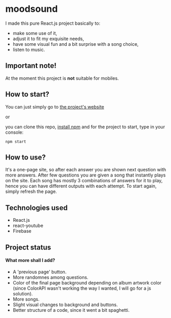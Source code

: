 # moodsound
I made this pure React.js project basically to:
- make some use of it,
- adjust it to fit my exquisite needs,
- have some visual fun and a bit surprise with a song choice,
- listen to music.


## Important note!
At the moment this project is **not** suitable for mobiles.


## How to start?
You can just simply go to [the project's website](https://malastrasza.github.io/Moodsound_react.js/) 

or

you can clone this repo, [install npm](https://www.npmjs.com/get-npm) and for the project to start, type in your console:
```
npm start
```

## How to use?
It's a one-page site, so after each answer you are shown next question with more answers. After few questions you are given a song that instantly plays on the site. Each song has mostly 3 combinations of answers for it to play, hence you can have different outputs with each attempt. To start again, simply refresh the page.


## Technologies used
- React.js
- react-youtube
- Firebase


## Project status
#### What more shall I add?
- A 'previous page' button.
- More randomnes among questions.
- Color of the final page background depending on album artwork color (since ColorAPI wasn't working the way I wanted, I will go for a js solution).
- More songs.
- Slight visual changes to background and buttons.
- Better structure of a code, since it went a bit spaghetti.
